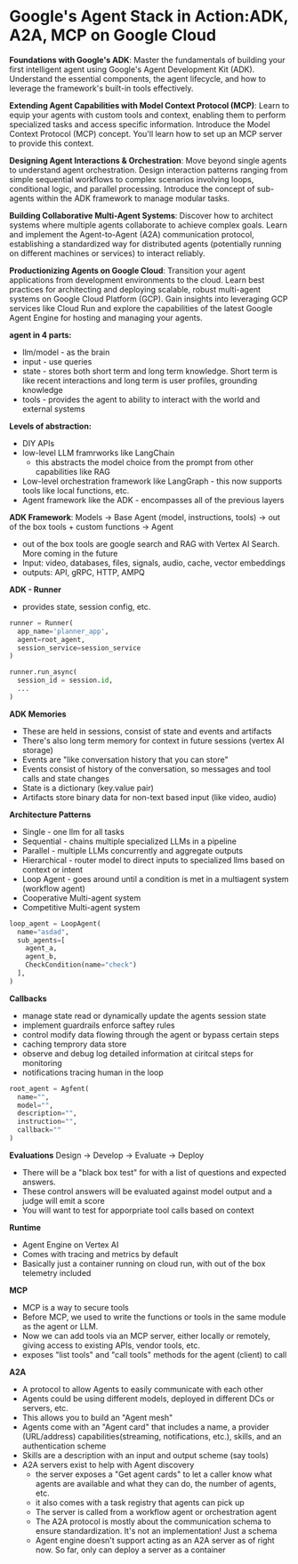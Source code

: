 # Google's Agent Stack in Action:ADK, A2A, MCP on Google Cloud

**Foundations with Google's ADK**: Master the fundamentals of building your first intelligent agent using Google's Agent Development Kit (ADK). Understand the essential components, the agent lifecycle, and how to leverage the framework's built-in tools effectively.

**Extending Agent Capabilities with Model Context Protocol (MCP)**: Learn to equip your agents with custom tools and context, enabling them to perform specialized tasks and access specific information. Introduce the Model Context Protocol (MCP) concept. You'll learn how to set up an MCP server to provide this context.

**Designing Agent Interactions & Orchestration**: Move beyond single agents to understand agent orchestration. Design interaction patterns ranging from simple sequential workflows to complex scenarios involving loops, conditional logic, and parallel processing. Introduce the concept of sub-agents within the ADK framework to manage modular tasks.

**Building Collaborative Multi-Agent Systems**: Discover how to architect systems where multiple agents collaborate to achieve complex goals. Learn and implement the Agent-to-Agent (A2A) communication protocol, establishing a standardized way for distributed agents (potentially running on different machines or services) to interact reliably.

**Productionizing Agents on Google Cloud**: Transition your agent applications from development environments to the cloud. Learn best practices for architecting and deploying scalable, robust multi-agent systems on Google Cloud Platform (GCP). Gain insights into leveraging GCP services like Cloud Run and explore the capabilities of the latest Google Agent Engine for hosting and managing your agents.

**agent in 4 parts:**

- llm/model - as the brain
- input - use queries
- state - stores both short term and long term knowledge. Short term is like recent interactions and long term is user profiles, grounding knowledge
- tools - provides the agent to ability to interact with the world and external systems

**Levels of abstraction:**

- DIY APIs
- low-level LLM framrworks like LangChain
  - this abstracts the model choice from the prompt from other capabilities like RAG
- Low-level orchestration framework like LangGraph - this now supports tools like local functions, etc.
- Agent framework like the ADK - encompasses all of the previous layers

**ADK Framework**:
Models -> Base Agent (model, instructions, tools) -> out of the box tools + custom functions -> Agent

- out of the box tools are google search and RAG with Vertex AI Search. More coming in the future
- Input: video, databases, files, signals, audio, cache, vector embeddings
- outputs: API, gRPC, HTTP, AMPQ

**ADK - Runner**

- provides state, session config, etc.

```python
runner = Runner(
  app_name='planner_app',
  agent=root_agent,
  session_service=session_service
)

runner.run_async(
  session_id = session.id,
  ...
)
```

**ADK Memories**

- These are held in sessions, consist of state and events and artifacts
- There's also long term memory for context in future sessions (vertex AI storage)
- Events are "like conversation history that you can store"
- Events consist of history of the conversation, so messages and tool calls and state changes
- State is a dictionary (key.value pair)
- Artifacts store binary data for non-text based input (like video, audio)

**Architecture Patterns**

- Single - one llm for all tasks
- Sequential - chains multiple specialized LLMs in a pipeline
- Parallel - multiple LLMs concurrently and aggregate outputs
- Hierarchical - router model to direct inputs to specialized llms based on context or intent
- Loop Agent - goes around until a condition is met in a multiagent system (workflow agent)
- Cooperative Multi-agent system
- Competitive Multi-agent system

```python
loop_agent = LoopAgent(
  name="asdad",
  sub_agents=[
    agent_a,
    agent_b,
    CheckCondition(name="check")
  ],
)
```

**Callbacks**

- manage state read or dynamically update the agents session state
- implement guardrails enforce saftey rules
- control modify data flowing through the agent or bypass certain steps
- caching temprory data store
- observe and debug log detailed information at ciritcal steps for monitoring
- notifications tracing human in the loop

```python
root_agent = Agfent(
  name="",
  model="",
  description="",
  instruction="",
  callback=""
)
```

**Evaluations**
Design -> Develop -> Evaluate -> Deploy

- There will be a "black box test" for with a list of questions and expected answers.
- These control answers will be evaluated against model output and a judge will emit a score
- You will want to test for apporpriate tool calls based on context

**Runtime**

- Agent Engine on Vertex AI
- Comes with tracing and metrics by default
- Basically just a container running on cloud run, with out of the box telemetry included

**MCP**

- MCP is a way to secure tools
- Before MCP, we used to write the functions or tools in the same module as the agent or LLM.
- Now we can add tools via an MCP server, either locally or remotely, giving access to existing APIs, vendor tools, etc.
- exposes "list tools" and "call tools" methods for the agent (client) to call

**A2A**

- A protocol to allow Agents to easily communicate with each other
- Agents could be using different models, deployed in different DCs or servers, etc.
- This allows you to build an "Agent mesh"
- Agents come with an "Agent card" that includes a name, a provider (URL/address) capabilities(streaming, notifications, etc.), skills, and an authentication scheme
- Skills are a description with an input and output scheme (say tools)
- A2A servers exist to help with Agent discovery
  - the server exposes a "Get agent cards" to let a caller know what agents are available and what they can do, the number of agents, etc.
  - it also comes with a task registry that agents can pick up
  - The server is called from a workflow agent or orchestration agent
  - The A2A protocol is mostly about the communication schema to ensure standardization. It's not an implementation! Just a schema
  - Agent engine doesn't support acting as an A2A server as of right now. So far, only can deploy a server as a container
